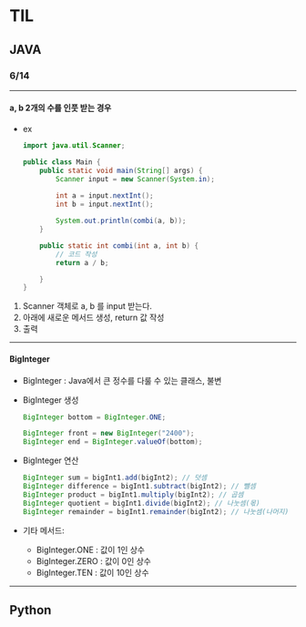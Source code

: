 # TIL

## JAVA

### 6/14
---
#### a, b 2개의 수를 인풋 받는 경우
- ex
    ```java
    import java.util.Scanner;

    public class Main {
        public static void main(String[] args) {
            Scanner input = new Scanner(System.in);
            
            int a = input.nextInt();
            int b = input.nextInt();

            System.out.println(combi(a, b));
        }

        public static int combi(int a, int b) {
            // 코드 작성
            return a / b; 

        }
    }
    ```
1. Scanner 객체로 a, b 를 input 받는다.
2. 아래에 새로운 메서드 생성, return 값 작성
3. 출력
---
#### BigInteger

- BigInteger : Java에서 큰 정수를 다룰 수 있는 클래스, 불변

- BigInteger 생성

    ```java
    BigInteger bottom = BigInteger.ONE;

    BigInteger front = new BigInteger("2400");
    BigInteger end = BigInteger.valueOf(bottom);
    ```

- BigInteger 연산

    ```java
    BigInteger sum = bigInt1.add(bigInt2); // 덧셈
    BigInteger difference = bigInt1.subtract(bigInt2); // 뺄셈
    BigInteger product = bigInt1.multiply(bigInt2); // 곱셈
    BigInteger quotient = bigInt1.divide(bigInt2); // 나눗셈(몫)
    BigInteger remainder = bigInt1.remainder(bigInt2); // 나눗셈(나머지)
    ```
- 기타 메서드:

  - BigInteger.ONE : 값이 1인 상수
  - BigInteger.ZERO : 값이 0인 상수
  - BigInteger.TEN : 값이 10인 상수

---
## Python



